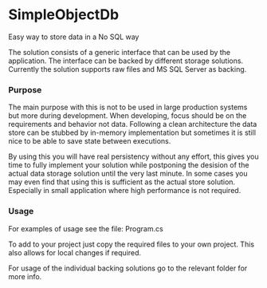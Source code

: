# SimpleObjectDb
Easy way to store data in a No SQL way

The solution consists of a generic interface that can be used by the application. The interface can be backed by different storage solutions. Currently the solution supports raw files and MS SQL Server as backing.

### Purpose
The main purpose with this is not to be used in large production systems but more during development. When developing, focus should be on the requirements and behavior not data. 
Following a clean architecture the data store can be stubbed by in-memory implementation but sometimes it is still nice to be able to save state between executions.

By using this you will have real persistency without any effort, this gives you time to fully implement your solution while postponing the desision of the actual data storage solution until the very last minute.
In some cases you may even find that using this is sufficient as the actual store solution. Especially in small application where high performance is not required.

### Usage 
For examples of usage see the file: Program.cs

To add to your project just copy the required files to your own project. This also allows for local changes if required.

For usage of the individual backing solutions go to the relevant folder for more info.
